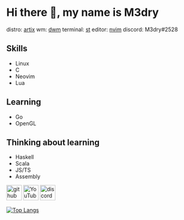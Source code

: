 # Hi there 👋, my name is M3dry
distro: [artix](https://artixlinux.org)
wm: [dwm](htps://github.com/m3dry/dwm)
terminal: [st](https://github.com/m3dry/st)
editor: [nvim](https://github.com/m3dry/dotfiles/tree/master/.config/nvim)
discord: M3dry#2528

## Skills
 * Linux
 * C
 * Neovim
 * Lua

## Learning
 * Go
 * OpenGL

## Thinking about learning
 * Haskell
 * Scala
 * JS/TS
 * Assembly

[<img src='https://cdn.jsdelivr.net/npm/simple-icons@3.0.1/icons/github.svg' alt='github' height='40'>](https://github.com/M3dry)  [<img src='https://cdn.jsdelivr.net/npm/simple-icons@3.0.1/icons/youtube.svg' alt='YouTube' height='40'>](https://www.youtube.com/channel/UCDDAxz5V9WP5CAewqi41eWQ)  [<img src='https://cdn.jsdelivr.net/npm/simple-icons@3.0.1/icons/discord.svg' alt='discord' height='40'>](discord.com/users/336522279498416138) 

[![Top Langs](https://github-readme-stats.vercel.app/api/top-langs/?username=M3dry)](https://github.com/anuraghazra/github-readme-stats)
